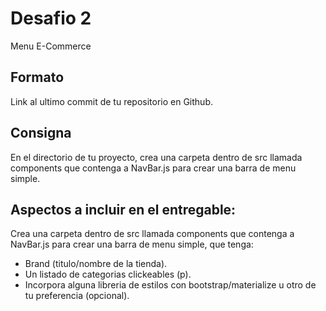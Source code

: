 # Desafio 2

Menu E-Commerce

## Formato

Link al ultimo commit de tu repositorio en Github.

## Consigna

En el directorio de tu proyecto, crea una carpeta dentro de src llamada components que contenga a NavBar.js para crear una barra de menu simple.

## Aspectos a incluir en el entregable:
Crea una carpeta dentro de src llamada components que contenga a NavBar.js para crear una barra de menu simple, que tenga:
* Brand (titulo/nombre de la tienda).
* Un listado de categorias clickeables (p).
* Incorpora alguna libreria de estilos con bootstrap/materialize u otro de tu preferencia (opcional).